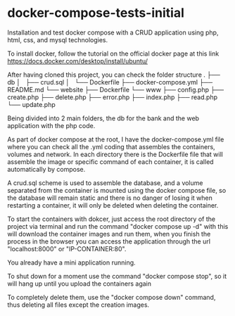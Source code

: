 # docker-compose-tests-initial
Installation and test docker compose with a CRUD application using php, html, css, and mysql technologies.

To install docker, follow the tutorial on the official docker page at this link https://docs.docker.com/desktop/install/ubuntu/

After having cloned this project, you can check the folder structure
.
├── db
│   ├── crud.sql
│   └── Dockerfile
├── docker-compose.yml
├── README.md
└── website
     ├── Dockerfile
     └── www
         ├── config.php
         ├── create.php
         ├── delete.php
         ├── error.php
         ├── index.php
         ├── read.php
         └── update.php

Being divided into 2 main folders, the db for the bank and the web application with the php code.

As part of docker compose at the root, I have the docker-compose.yml file where you can check all the .yml coding that assembles the containers, volumes and network. In each directory there is the Dockerfile file that will assemble the image or specific command of each container, it is called automatically by compose.

A crud.sql scheme is used to assemble the database, and a volume separated from the container is mounted using the docker compose file, so the database will remain static and there is no danger of losing it when restarting a container, it will only be deleted when deleting the container.

To start the containers with dokcer, just access the root directory of the project via terminal and run the command "docker compose up -d" with this will download the container images and run them, when you finish the process in the browser you can access the application through the url "localhost:8000" or "IP-CONTAINER:80".

You already have a mini application running.

To shut down for a moment use the command "docker compose stop", so it will hang up until you upload the containers again

To completely delete them, use the "docker compose down" command, thus deleting all files except the creation images.